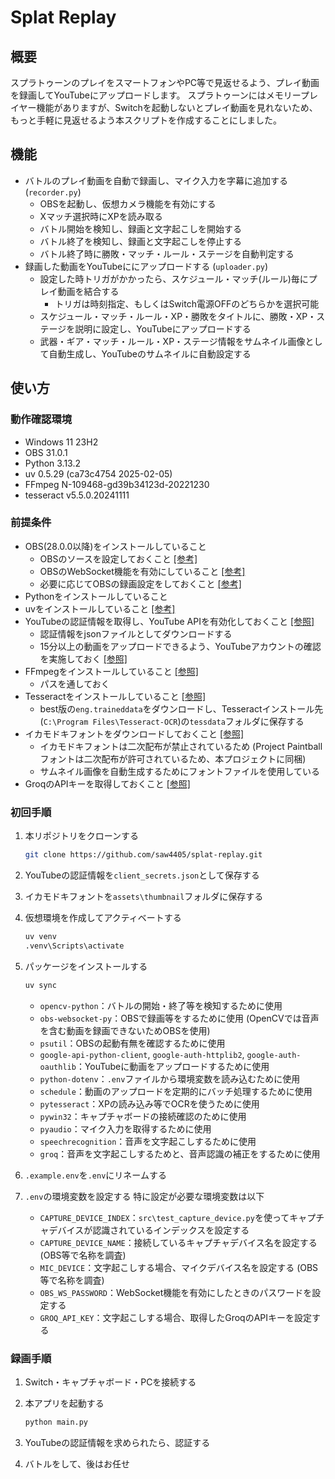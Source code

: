 # Splat Replay

## 概要

スプラトゥーンのプレイをスマートフォンやPC等で見返せるよう、プレイ動画を録画してYouTubeにアップロードします。
スプラトゥーンにはメモリープレイヤー機能がありますが、Switchを起動しないとプレイ動画を見れないため、もっと手軽に見返せるよう本スクリプトを作成することにしました。

## 機能

* バトルのプレイ動画を自動で録画し、マイク入力を字幕に追加する (`recorder.py`)
  * OBSを起動し、仮想カメラ機能を有効にする
  * Xマッチ選択時にXPを読み取る
  * バトル開始を検知し、録画と文字起こしを開始する
  * バトル終了を検知し、録画と文字起こしを停止する
  * バトル終了時に勝敗・マッチ・ルール・ステージを自動判定する
* 録画した動画をYouTubeににアップロードする (`uploader.py`)
  * 設定した時トリガがかかったら、スケジュール・マッチ(ルール)毎にプレイ動画を結合する
    * トリガは時刻指定、もしくはSwitch電源OFFのどちらかを選択可能
  * スケジュール・マッチ・ルール・XP・勝敗をタイトルに、勝敗・XP・ステージを説明に設定し、YouTubeにアップロードする
  * 武器・ギア・マッチ・ルール・XP・ステージ情報をサムネイル画像として自動生成し、YouTubeのサムネイルに自動設定する

## 使い方

### 動作確認環境

* Windows 11 23H2
* OBS 31.0.1
* Python 3.13.2
* uv 0.5.29 (ca73c4754 2025-02-05)
* FFmpeg N-109468-gd39b34123d-20221230
* tesseract v5.5.0.20241111

### 前提条件

* OBS(28.0.0以降)をインストールしていること
  * OBSのソースを設定しておくこと [[参考]](https://dc.wondershare.jp/recorder-review/how-to-use-obs-and-capture-board.html)
  * OBSのWebSocket機能を有効にしていること [[参考]](https://note.com/213414/n/nd9981ad5bb19)
  * 必要に応じてOBSの録画設定をしておくこと [[参考]](https://obsproject.com/kb/standard-recording-output-guide)
* Pythonをインストールしていること
* uvをインストールしていること [[参考]](https://docs.astral.sh/uv/getting-started/installation/#installation-methods)
* YouTubeの認証情報を取得し、YouTube APIを有効化しておくこと [[参照]](https://qiita.com/ny7760/items/5a728fd9e7b40588237c)
  * 認証情報をjsonファイルとしてダウンロードする
  * 15分以上の動画をアップロードできるよう、YouTubeアカウントの確認を実施しておく [[参照]](https://www.howtonote.jp/youtube/movie/index4.html#google_vignette)
* FFmpegをインストールしていること [[参照]](https://taziku.co.jp/blog/windows-ffmpeg)
  * パスを通しておく
* Tesseractをインストールしていること [[参照]](https://qiita.com/ku_a_i/items/93fdbd75edacb34ec610)
  * best版の`eng.traineddata`をダウンロードし、Tesseractインストール先(`C:\Program Files\Tesseract-OCR`)の`tessdata`フォルダに保存する
* イカモドキフォントをダウンロードしておくこと [[参照]](https://web.archive.org/web/20150906013956/http://aramugi.com/?page_id=807)
  * イカモドキフォントは二次配布が禁止されているため (Project Paintballフォントは二次配布が許可されているため、本プロジェクトに同梱)
  * サムネイル画像を自動生成するためにフォントファイルを使用している
* GroqのAPIキーを取得しておくこと [[参照]](https://zenn.dev/mizunny/articles/58be26d25f9589)

### 初回手順

1. 本リポジトリをクローンする

    ```bash
    git clone https://github.com/saw4405/splat-replay.git
    ```

2. YouTubeの認証情報を`client_secrets.json`として保存する

3. イカモドキフォントを`assets\thumbnail`フォルダに保存する

4. 仮想環境を作成してアクティベートする

    ```bash
    uv venv
    .venv\Scripts\activate
    ```

5. パッケージをインストールする

    ```bash
    uv sync
    ```

    * `opencv-python`：バトルの開始・終了等を検知するために使用
    * `obs-websocket-py`：OBSで録画等をするために使用 (OpenCVでは音声を含む動画を録画できないためOBSを使用)
    * `psutil`：OBSの起動有無を確認するために使用
    * `google-api-python-client`, `google-auth-httplib2`, `google-auth-oauthlib`：YouTubeに動画をアップロードするために使用
    * `python-dotenv`：`.env`ファイルから環境変数を読み込むために使用
    * `schedule`：動画のアップロードを定期的にバッチ処理するために使用
    * `pytesseract`：XPの読み込み等でOCRを使うために使用
    * `pywin32`：キャプチャボードの接続確認のために使用
    * `pyaudio`：マイク入力を取得するために使用
    * `speechrecognition`：音声を文字起こしするために使用
    * `groq`：音声を文字起こしするためと、音声認識の補正をするために使用

6. `.example.env`を`.env`にリネームする

7. `.env`の環境変数を設定する
    特に設定が必要な環境変数は以下

    - `CAPTURE_DEVICE_INDEX`：`src\test_capture_device.py`を使ってキャプチャデバイスが認識されているインデックスを設定する
    - `CAPTURE_DEVICE_NAME`：接続しているキャプチャデバイス名を設定する (OBS等で名称を調査)
    - `MIC_DEVICE`：文字起こしする場合、マイクデバイス名を設定する (OBS等で名称を調査)
    - `OBS_WS_PASSWORD`：WebSocket機能を有効にしたときのパスワードを設定する
    - `GROQ_API_KEY`：文字起こしする場合、取得したGroqのAPIキーを設定する


### 録画手順

1. Switch・キャプチャボード・PCを接続する

2. 本アプリを起動する

    ```bash
    python main.py
    ```

3. YouTubeの認証情報を求められたら、認証する

4. バトルをして、後はお任せ
